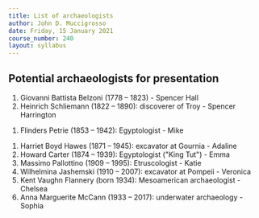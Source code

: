 ```yaml
---
title: List of archaeologists
author: John D. Muccigrosso
date: Friday, 15 January 2021
course_number: 240
layout: syllabus
---
```


## Potential archaeologists for presentation

<!--1. Roque Joaquín de Alcubierre (1702 – 1780): excavator at Pompeii and Herculaneum-->
1. Giovanni Battista Belzoni (1778 – 1823) - Spencer Hall
1. Heinrich Schliemann (1822 – 1890): discoverer of Troy - Spencer Harrington
<!--1. Sir Arthur John Evans (1851 – 1941): excavator at Knossos-->
1. Flinders Petrie (1853 – 1942): Egyptologist - Mike
<!--1. Gertrude Bell, CBE (1868 – 1926): archaeologist, political officer in the Middle East-->
1. Harriet Boyd Hawes (1871 – 1945): excavator at Gournia - Adaline
1. Howard Carter (1874 – 1939): Egyptologist ("King Tut") - Emma
1. Massimo Pallottino (1909 – 1995): Etruscologist - Katie
1. Wilhelmina Jashemski (1910 – 2007): excavator at Pompeii - Veronica
1. Kent Vaughn Flannery (born 1934): Mesoamerican archaeologist - Chelsea
1. Anna Marguerite McCann (1933 – 2017): underwater archaeology - Sophia
<!--1. Colin Renfrew (born 1937): Radiocarbon dating, Indo-Europeanist-->
<!--1. Rhys Jones (1941 – 2001): Australian archaeology-->
<!--1. William Rathje (1945 – 2012): Le Projet du Garbàge-->
